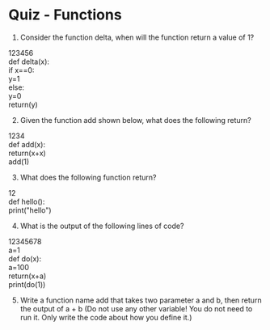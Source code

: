 # Quiz - Functions

1. Consider the function delta, when will the function return a value of 1?

123456  
def delta(x):  
  if x==0:  
    y=1  
  else:  
    y=0  
  return(y)  

2. Given the function add shown below, what does the following return?

1234  
def add(x):  
    return(x+x)      
add(1)  

3. What does the following function return?

12  
def hello():  
    print("hello")  

4. What is the output of the following lines of code?

12345678  
a=1  
def do(x):  
    a=100  
    return(x+a)  
print(do(1))  


5. Write a function name add that takes two parameter a and b, then return the output of  a + b (Do not use any other variable! You do not need to run it. Only write the code about how you define it.)
